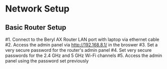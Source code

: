 # Network Setup
## Basic Router Setup
#1. Connect to the Beryl AX Router LAN port with laptop via ethernet cable
#2. Access the admin panel via http://192.168.8.1/ in the broswer
#3. Set a very secure password for the router's admin panel
#4. Set very secure passwords for the 2.4 GHz and 5 GHz Wi-Fi channels
#5. Access the admin panel using the password set previously
